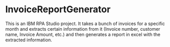 # InvoiceReportGenerator
This is an IBM RPA Studio project.
It takes a bunch of invoices for a specific month and extracts certain information from it (Invoice number, customer name, Invoice Amount, etc.) and then generates a report in excel with the extracted information.
